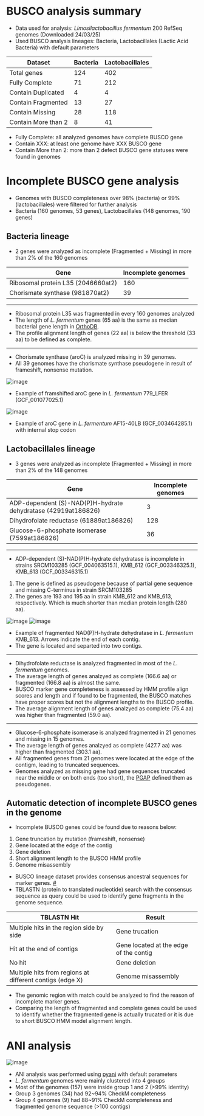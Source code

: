 # BUSCO analysis summary

* Data used for analysis: *Limosilactobacillus fermentum* 200 RefSeq genomes (Downloaded 24/03/25)
* Used BUSCO analysis lineages: Bacteria, Lactobacillales (Lactic Acid Bacteria) with default parameters

Dataset | Bacteria | Lactobacillales
---- | ---- | ----
Total genes | 124 | 402
Fully Complete | 71 | 212
Contain Duplicated | 4 | 4
Contain Fragmented | 13 | 27
Contain Missing | 28 | 118
Contain More than 2 | 8 | 41

* Fully Complete: all analyzed genomes have complete BUSCO gene
* Contain XXX: at least one genome have XXX BUSCO gene
* Contain More than 2: more than 2 defect BUSCO gene statuses were found in genomes

# Incomplete BUSCO gene analysis

* Genomes with BUSCO completeness over 98% (bacteria) or 99% (lactobacillales) were filtered for further analysis
* Bacteria (160 genomes, 53 genes), Lactobacillales (148 genomes, 190 genes)

## Bacteria lineage

* 2 genes were analyzed as incomplete (Fragmented + Missing) in more than 2% of the 160 genomes

Gene | Incomplete genomes
---- | ----
Ribosomal protein L35 (2046660at2) | 160
Chorismate synthase (981870at2) | 39

----
* Ribosomal protein L35 was fragmented in every 160 genomes analyzed
* The length of *L. fermentum* genes (65 aa) is the same as median bacterial gene length in [OrthoDB](https://v10-1.orthodb.org/?query=2046660at2).
* The profile alignment length of genes (22 aa) is below the threshold (33 aa) to be defined as complete.

----
* Chorismate synthase (aroC) is analyzed missing in 39 genomes.
* All 39 genomes have the chorismate synthase pseudogene in result of frameshift, nonsense mutation.

![image](https://github.com/logcossin/ForReport/assets/49052882/392fcd0e-4b04-471c-aee9-362f6c10c3d8)

* Example of framshifted aroC gene in *L. fermentum* 779_LFER (GCF_001077025.1)

![image](https://github.com/logcossin/ForReport/assets/49052882/2af3aadd-18a4-497f-88da-40b2a2401214)

* Example of aroC gene in *L. fermentum* AF15-40LB (GCF_003464285.1) with internal stop codon

## Lactobacillales lineage

* 3 genes were analyzed as incomplete (Fragmented + Missing) in more than 2% of the 148 genomes

Gene | Incomplete genomes
---- | ----
ADP-dependent (S)-NAD(P)H-hydrate dehydratase (42919at186826) | 3
Dihydrofolate reductase (61889at186826) | 128
Glucose-6-phosphate isomerase (7599at186826) | 36

----
* ADP-dependent (S)-NAD(P)H-hydrate dehydratase is incomplete in strains SRCM103285 (GCF_004063515.1), KMB_612 (GCF_003346325.1), KMB_613 (GCF_003346315.1)
1. The gene is defined as pseudogene because of partial gene sequence and missing C-terminus in strain SRCM103285
2. The genes are 193 and 195 aa in strain KMB_612 and KMB_613, respectively. Which is much shorter than median protein length (280 aa).

![image](https://github.com/logcossin/ForReport/assets/49052882/b33e8895-de26-472c-ae18-5879559d6cdc)
![image](https://github.com/logcossin/ForReport/assets/49052882/81673fa7-44b0-4991-9a1c-f58b85058a3a)

* Example of fragmented NAD(P)H-hydrate dehydratase in *L. fermentum* KMB_613. Arrows indicate the end of each contig.
* The gene is located and separted into two contigs.

----
* Dihydrofolate reductase is analyzed fragmented in most of the *L. fermentum* genomes.
* The average length of genes analzyed as complete (166.6 aa) or fragmented (166.8 aa) is almost the same.
* BUSCO marker gene completeness is assessed by HMM profile align scores and length and if found to be fragmented, the BUSCO matches have proper scores but not the alignment lengths to the BUSCO profile.
* The average alignment length of genes analzyed as complete (75.4 aa) was higher than fragmented (59.0 aa).

----
* Glucose-6-phosphate isomerase is analyzed fragmented in 21 genomes and missing in 15 genomes.
* The average length of genes analzyed as complete (427.7 aa) was higher than fragmented (303.1 aa).
* All fragmented genes from 21 genomes were located at the edge of the contigm, leading to truncated sequences.
* Genomes analyzed as missing gene had gene sequences truncated near the middle or on both ends (too short), the [PGAP](https://github.com/ncbi/pgap) defined them as pseudogenes.

## Automatic detection of incomplete BUSCO genes in the genome

* Incomplete BUSCO genes could be found due to reasons below:
1. Gene truncation by mutation (frameshift, nonsense)
2. Gene located at the edge of the contig
3. Gene deletion
4. Short alignment length to the BUSCO HMM profile
5. Genome misassembly

* BUSCO lineage dataset provides consensus ancestral sequences for marker genes. [#](https://busco.ezlab.org/busco_userguide.html#lineage-datasets)
* TBLASTN (protein to translated nucleotide) search with the consensus sequence as query could be used to identify gene fragments in the genome sequence.

TBLASTN Hit | Result
---- | ----
Multiple hits in the region side by side | Gene trucation
Hit at the end of contigs | Gene located at the edge of the contig
No hit | Gene deletion
Multiple hits from regions at different contigs (edge X) | Genome misassembly

* The genomic region with match could be analyzed to find the reason of incomplete marker genes.
* Comparing the length of fragmented and complete genes could be used to identify whether the fragmented gene is actually trucated or it is due to short BUSCO HMM model alignment length.

# ANI analysis

![image](https://github.com/logcossin/ForReport/assets/49052882/5e7d0101-2693-4be8-a700-7bac4ec3e428)

* ANI analysis was performed using [pyani](https://github.com/widdowquinn/pyani) with default parameters
* *L. fermentum* genomes were mainly clustered into 4 groups
* Most of the genomes (157) were inside group 1 and 2 (>99% identity)
* Group 3 genomes (34) had 92~94% CheckM completeness
* Group 4 genomes (9) had 88~91% CheckM completeness and fragmented genome sequence (>100 contigs)
